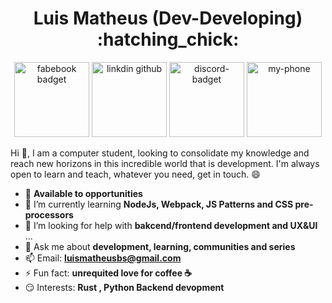 
<h1 align='center'>
  Luis Matheus (Dev-Developing) :hatching_chick:
</h1>

<p align='center'>
  <a href='https://www.facebook.com/luis.matheus.bs' target='_blank'><img src='https://svgshare.com/i/Mpw.svg' width='120px' title='fabebook badget' /></a>
  <a href='https://www.linkedin.com/in/luismatheus-bs/' target='_blank'><img src='https://svgshare.com/i/Mq7.svg' width='120px' title='linkdin github' /></a>
  <a href='https://discord.gg/FfAfgC' target='_blank'><img src='https://svgshare.com/i/Moj.svg' width='120px' title='discord-badget' /></a>
  <a href='https://wa.me/5511931439488' target='_blank'><img src='https://svgshare.com/i/Mpk.svg' width='120px' title='my-phone' /></a>
</p>
<!--**LuisMatheus-dev/LuisMatheus-dev** is a ✨ _special_ ✨ repository because its `README.md` (this file) appears on your GitHub profile.-->

Hi 👋, I am a computer student, looking to consolidate my knowledge and reach new horizons in this incredible world that is development.
I'm always open to learn and teach, whatever you need, get in touch. :smile:


- 🔭 **Available to opportunities**
- 🌱 I’m currently learning **NodeJs, Webpack, JS Patterns and CSS pre-processors**
- 🤔 I’m looking for help with **bakcend/frontend development and UX&UI**  ...
- 💬 Ask me about **development, learning, communities and series**
- 📫 Email: **luismatheusbs@gmail.com**
- ⚡ Fun fact: **unrequited love for coffee :coffee:**
- 😏 Interests: **Rust , Python Backend devopment**


